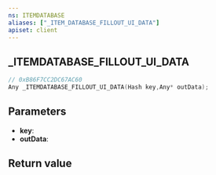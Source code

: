 ```yaml
---
ns: ITEMDATABASE
aliases: ["_ITEM_DATABASE_FILLOUT_UI_DATA"]
apiset: client
---
```

## _ITEMDATABASE_FILLOUT_UI_DATA

```c
// 0xB86F7CC2DC67AC60
Any _ITEMDATABASE_FILLOUT_UI_DATA(Hash key,Any* outData);
```


## Parameters
* **key**:
* **outData**:

## Return value